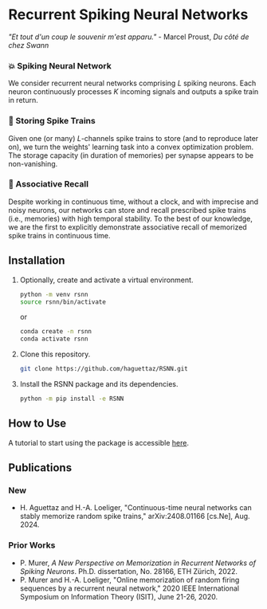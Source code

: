 # Recurrent Spiking Neural Networks

*"Et tout d'un coup le souvenir m'est apparu."* - Marcel Proust, *Du côté de chez Swann*

### :boom: Spiking Neural Network

We consider recurrent neural networks comprising $L$ spiking neurons.
Each neuron continuously processes $K$ incoming signals and outputs a spike train in return.

### :book: Storing Spike Trains

Given one (or many) $L$-channels spike trains to store (and to reproduce later on), we turn the weights' learning task into a convex optimization problem.
The storage capacity (in duration of memories) per synapse appears to be non-vanishing.

### :link: Associative Recall

Despite working in continuous time, without a clock, and with imprecise and noisy neurons, our networks can store and recall prescribed spike trains (i.e., memories) with high temporal stability.
To the best of our knowledge, we are the first to explicitly demonstrate associative recall of memorized spike trains in continuous time.

## Installation

1. Optionally, create and activate a virtual environment.
    ```sh
    python -m venv rsnn
    source rsnn/bin/activate
    ```
    or 
    ```sh
    conda create -n rsnn
    conda activate rsnn
    ```

2. Clone this repository.
    ```sh
    git clone https://github.com/haguettaz/RSNN.git
    ```

3. Install the RSNN package and its dependencies.
    ```sh
    python -m pip install -e RSNN
    ```

## How to Use

<!-- :hourglass_flowing_sand: Work in progress... -->
A tutorial to start using the package is accessible [here](notebooks/how-to.ipynb).
<!-- It also gives a brief tour of the main results in [1]. -->

## Publications

### New
- H. Aguettaz and H.-A. Loeliger, "Continuous-time neural networks can stably memorize random spike trains," arXiv:2408.01166 [cs.Ne], Aug. 2024.

### Prior Works
- P. Murer, *A New Perspective on Memorization in Recurrent Networks of Spiking Neurons*. Ph.D. dissertation, No. 28166, ETH Zürich, 2022.
- P. Murer and H.-A. Loeliger, "Online memorization of random firing sequences by a recurrent neural network," 2020 IEEE International Symposium on Information Theory (ISIT), June 21-26, 2020.
